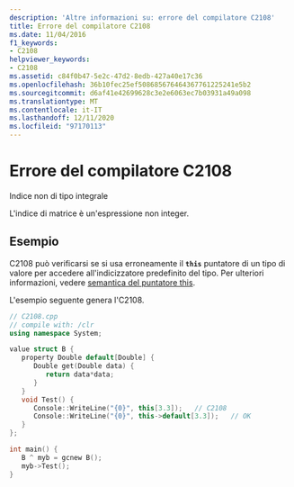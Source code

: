 ```yaml
---
description: 'Altre informazioni su: errore del compilatore C2108'
title: Errore del compilatore C2108
ms.date: 11/04/2016
f1_keywords:
- C2108
helpviewer_keywords:
- C2108
ms.assetid: c84f0b47-5e2c-47d2-8edb-427a40e17c36
ms.openlocfilehash: 36b10fec25ef508685676464367761225241e5b2
ms.sourcegitcommit: d6af41e42699628c3e2e6063ec7b03931a49a098
ms.translationtype: MT
ms.contentlocale: it-IT
ms.lasthandoff: 12/11/2020
ms.locfileid: "97170113"
---
```

# <a name="compiler-error-c2108"></a>Errore del compilatore C2108

Indice non di tipo integrale

L'indice di matrice è un'espressione non integer.

## <a name="example"></a>Esempio

C2108 può verificarsi se si usa erroneamente il **`this`** puntatore di un tipo di valore per accedere all'indicizzatore predefinito del tipo. Per ulteriori informazioni, vedere [semantica del puntatore this](../../dotnet/how-to-define-and-consume-classes-and-structs-cpp-cli.md#BKMK_Semantics_of_the_this_pointer).

L'esempio seguente genera l'C2108.

```cpp
// C2108.cpp
// compile with: /clr
using namespace System;

value struct B {
   property Double default[Double] {
      Double get(Double data) {
         return data*data;
      }
   }
   void Test() {
      Console::WriteLine("{0}", this[3.3]);   // C2108
      Console::WriteLine("{0}", this->default[3.3]);   // OK
   }
};

int main() {
   B ^ myb = gcnew B();
   myb->Test();
}
```
